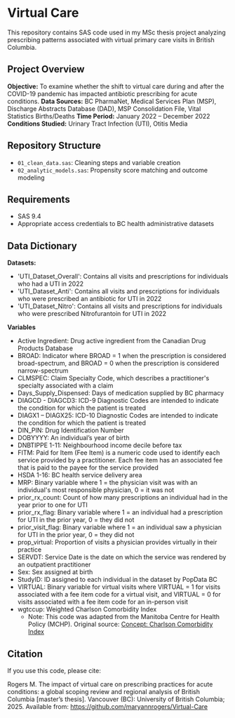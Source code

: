 # Virtual Care

This repository contains SAS code used in my MSc thesis project analyzing prescribing patterns associated with virtual primary care visits in British Columbia.

## Project Overview

**Objective:** To examine whether the shift to virtual care during and after the COVID-19 pandemic has impacted antibiotic prescribing for acute conditions.
**Data Sources:** BC PharmaNet, Medical Services Plan (MSP), Discharge Abstracts Database (DAD), MSP Consolidation File, Vital Statistics Births/Deaths
**Time Period:** January 2022 – December 2022
**Conditions Studied:** Urinary Tract Infection (UTI), Otitis Media

## Repository Structure

- `01_clean_data.sas`: Cleaning steps and variable creation
- `02_analytic_models.sas`: Propensity score matching and outcome modeling

## Requirements

- SAS 9.4
- Appropriate access credentials to BC health administrative datasets

## Data Dictionary

**Datasets:**
- 'UTI_Dataset_Overall': Contains all visits and prescriptions for individuals who had a UTI in 2022
- 'UTI_Dataset_Anti': Contains all visits and prescriptions for individuals who were prescribed an antibiotic for UTI in 2022
- 'UTI_Dataset_Nitro': Contains all visits and prescriptions for individuals who were prescribed Nitrofurantoin for UTI in 2022

**Variables**
- Active Ingredient: Drug active ingredient from the Canadian Drug Products Database  
- BROAD: Indicator where BROAD = 1 when the prescription is considered broad-spectrum, and BROAD = 0 when the prescription is considered narrow-spectrum  
- CLMSPEC: Claim Specialty Code, which describes a practitioner's specialty associated with a claim  
- Days_Supply_Dispensed: Days of medication supplied by BC pharmacy  
- DIAGCD - DIAGCD3: ICD-9 Diagnostic Codes are intended to indicate the condition for which the patient is treated  
- DIAGX1 – DIAGX25: ICD-10 Diagnostic Codes are intended to indicate the condition for which the patient is treated  
- DIN_PIN: Drug Identification Number  
- DOBYYYY: An individual’s year of birth  
- DNBTIPPE 1-11: Neighbourhood income decile before tax  
- FITM: Paid for Item (Fee Item) is a numeric code used to identify each service provided by a practitioner. Each fee item has an associated fee that is paid to the payee for the service provided  
- HSDA 1-16: BC health service delivery area  
- MRP: Binary variable where 1 = the physician visit was with an individual's most responsible physician, 0 = it was not  
- prior_rx_count: Count of how many prescriptions an individual had in the year prior to one for UTI  
- prior_rx_flag: Binary variable where 1 = an individual had a prescription for UTI in the prior year, 0 = they did not  
- prior_visit_flag: Binary variable where 1 = an individual saw a physician for UTI in the prior year, 0 = they did not  
- prop_virtual: Proportion of visits a physician provides virtually in their practice  
- SERVDT: Service Date is the date on which the service was rendered by an outpatient practitioner  
- Sex: Sex assigned at birth  
- StudyID: ID assigned to each individual in the dataset by PopData BC  
- VIRTUAL: Binary variable for virtual visits where VIRTUAL = 1 for visits associated with a fee item code for a virtual visit, and VIRTUAL = 0 for visits associated with a fee item code for an in-person visit  
- wgtccup: Weighted Charlson Comorbidity Index  
  - Note: This code was adapted from the Manitoba Centre for Health Policy (MCHP).
    Original source: [Concept: Charlson Comorbidity Index ](http://mchp-appserv.cpe.umanitoba.ca/viewConcept.php?conceptID=1098)


## Citation

If you use this code, please cite:

Rogers M. The impact of virtual care on prescribing practices for acute conditions: a global scoping review and regional analysis of British Columbia [master’s thesis].
Vancouver (BC): University of British Columbia; 2025. Available from: https://github.com/maryannrogers/Virtual-Care
